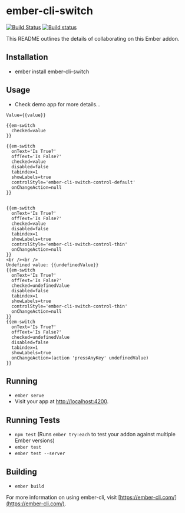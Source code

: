 # ember-cli-switch

[![Build Status](https://travis-ci.org/chauhansudhir/ember-cli-switch.svg?branch=master)](https://travis-ci.org/chauhansudhir/ember-cli-switch)
[![Build status](https://ci.appveyor.com/api/projects/status/0aydg742046ixi1f?svg=true)](https://ci.appveyor.com/project/chauhansudhir/ember-cli-switch)

This README outlines the details of collaborating on this Ember addon.

## Installation

* ember install ember-cli-switch

## Usage
* Check demo app for more details...
```
Value={{value}}

{{em-switch
  checked=value
}}

{{em-switch
  onText='Is True?'
  offText='Is False?'
  checked=value
  disabled=false
  tabindex=1
  showLabels=true
  controlStyle='ember-cli-switch-control-default'
  onChangeAction=null
}}


{{em-switch
  onText='Is True?'
  offText='Is False?'
  checked=value
  disabled=false
  tabindex=1
  showLabels=true
  controlStyle='ember-cli-switch-control-thin'
  onChangeAction=null
}}
<br /><br />
Undefined value: {{undefinedValue}}
{{em-switch
  onText='Is True?'
  offText='Is False?'
  checked=undefinedValue
  disabled=false
  tabindex=1
  showLabels=true
  controlStyle='ember-cli-switch-control-thin'
  onChangeAction=null
}}
{{em-switch
  onText='Is True?'
  offText='Is False?'
  checked=undefinedValue
  disabled=false
  tabindex=1
  showLabels=true
  onChangeAction=(action 'pressAnyKey' undefinedValue)
}}

```


## Running

* `ember serve`
* Visit your app at [http://localhost:4200](http://localhost:4200).

## Running Tests

* `npm test` (Runs `ember try:each` to test your addon against multiple Ember versions)
* `ember test`
* `ember test --server`

## Building

* `ember build`

For more information on using ember-cli, visit [https://ember-cli.com/](https://ember-cli.com/).
